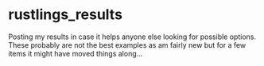 # rustlings_results
Posting my results in case it helps anyone else looking for possible options.  These probably are not the best examples as am fairly new but for a few items it might have moved things along...

